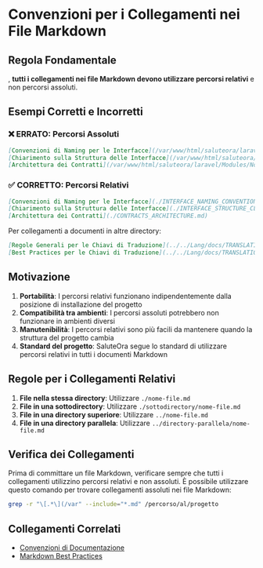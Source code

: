 # Convenzioni per i Collegamenti nei File Markdown

## Regola Fondamentale

, **tutti i collegamenti nei file Markdown devono utilizzare percorsi relativi** e non percorsi assoluti.

## Esempi Corretti e Incorretti

### ❌ ERRATO: Percorsi Assoluti

```markdown
[Convenzioni di Naming per le Interfacce](/var/www/html/saluteora/laravel/Modules/Notify/docs/INTERFACE_NAMING_CONVENTION.md)
[Chiarimento sulla Struttura delle Interfacce](/var/www/html/saluteora/laravel/Modules/Notify/docs/INTERFACE_STRUCTURE_CLARIFICATION.md)
[Architettura dei Contratti](/var/www/html/saluteora/laravel/Modules/Notify/docs/CONTRACTS_ARCHITECTURE.md)
```

### ✅ CORRETTO: Percorsi Relativi

```markdown
[Convenzioni di Naming per le Interfacce](./INTERFACE_NAMING_CONVENTION.md)
[Chiarimento sulla Struttura delle Interfacce](./INTERFACE_STRUCTURE_CLARIFICATION.md)
[Architettura dei Contratti](./CONTRACTS_ARCHITECTURE.md)
```

Per collegamenti a documenti in altre directory:

```markdown
[Regole Generali per le Chiavi di Traduzione](../../Lang/docs/TRANSLATION_KEYS_RULES.md)
[Best Practices per le Chiavi di Traduzione](../../Lang/docs/TRANSLATION_KEYS_BEST_PRACTICES.md)
```

## Motivazione

1. **Portabilità**: I percorsi relativi funzionano indipendentemente dalla posizione di installazione del progetto
2. **Compatibilità tra ambienti**: I percorsi assoluti potrebbero non funzionare in ambienti diversi
3. **Manutenibilità**: I percorsi relativi sono più facili da mantenere quando la struttura del progetto cambia
4. **Standard del progetto**: SaluteOra segue lo standard di utilizzare percorsi relativi in tutti i documenti Markdown

## Regole per i Collegamenti Relativi

1. **File nella stessa directory**: Utilizzare `./nome-file.md`
2. **File in una sottodirectory**: Utilizzare `./sottodirectory/nome-file.md`
3. **File in una directory superiore**: Utilizzare `../nome-file.md`
4. **File in una directory parallela**: Utilizzare `../directory-parallela/nome-file.md`

## Verifica dei Collegamenti

Prima di committare un file Markdown, verificare sempre che tutti i collegamenti utilizzino percorsi relativi e non assoluti. È possibile utilizzare questo comando per trovare collegamenti assoluti nei file Markdown:

```bash
grep -r "\[.*\](/var" --include="*.md" /percorso/al/progetto
```

## Collegamenti Correlati

- [Convenzioni di Documentazione](../../../docs/documentation-conventions.md)
- [Markdown Best Practices](../../../docs/markdown-best-practices.md)
